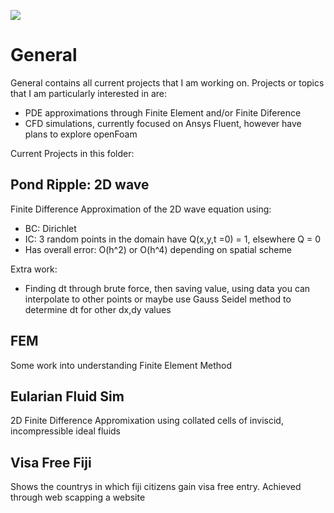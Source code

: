 ![](https://komarev.com/ghpvc/?username=l3montree)
# General
General contains all current projects that I am working on.
Projects or topics that I am particularly interested in are:
- PDE approximations through Finite Element and/or Finite Diference
- CFD simulations, currently focused on Ansys Fluent, however have plans to explore openFoam

Current Projects in this folder:
## Pond Ripple: 2D wave
Finite Difference Approximation of  the 2D wave equation using:
- BC: Dirichlet
- IC: 3 random points in the domain have Q(x,y,t =0) = 1, elsewhere Q = 0
- Has overall error: O(h^2) or O(h^4) depending on spatial scheme

Extra work: 
- Finding dt through brute force, then saving value, using data you can interpolate to other points or maybe use Gauss Seidel method to determine dt for other dx,dy values

## FEM
Some work into understanding Finite Element Method

## Eularian Fluid Sim
2D Finite Difference Appromixation using collated cells of inviscid, incompressible ideal fluids

## Visa Free Fiji
Shows the countrys in which fiji citizens gain visa free entry. Achieved through web scapping a website

